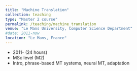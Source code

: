 ```yaml
---
title: "Machine Translation"
collection: teaching
type: "Master 2 course"
permalink: /teaching/machine_translation
venue: "Le Mans University, Computer Science Department"
#date: 2011-now
location: "Le Mans, France"
---
```


* 2011- (24 hours)
* MSc level (M2)
* Intro, phrase-based MT systems, neural MT, adaptation

